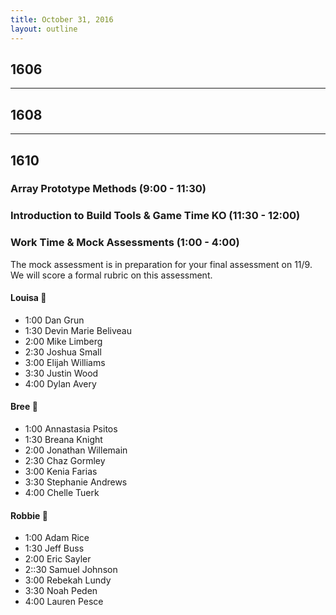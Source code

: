 ```yaml
---
title: October 31, 2016
layout: outline
---
```


## 1606

***

## 1608

***

## 1610

### Array Prototype Methods (9:00 - 11:30)

### Introduction to Build Tools & Game Time KO (11:30 - 12:00)

<!-- <> * Mike Limberg & Devin Marie Beliveau
<> * Elijah Williams & Breana Knight
<> * Justin Wood & Eric Sayler
<> * Kenia Farias & Rebekah Lundy
<> * Annastasia Psitos & Lauren Pesce
<> * Dylan Avery & Joshua Small
<> * Adam Rice & Jonathan Willemain
<> * Chelle Tuerk & Noah Peden
<> * Dan Grund & Stephanie Andrews
<> * Jeff Buss & Samuel Johnson  
<> * Chaz Gormley -->

### Work Time & Mock Assessments (1:00 - 4:00)
The mock assessment is in preparation for your final assessment on 11/9.
We will score a formal rubric on this assessment.

#### Louisa :hear_no_evil:

- 1:00 Dan Grun
- 1:30 Devin Marie Beliveau
- 2:00 Mike Limberg
- 2:30 Joshua Small
- 3:00 Elijah Williams
- 3:30 Justin Wood
- 4:00 Dylan Avery

#### Bree :see_no_evil:

- 1:00 Annastasia Psitos
- 1:30 Breana Knight
- 2:00 Jonathan Willemain
- 2:30 Chaz Gormley
- 3:00 Kenia Farias
- 3:30 Stephanie Andrews
- 4:00 Chelle Tuerk

#### Robbie :speak_no_evil:

- 1:00 Adam Rice
- 1:30 Jeff Buss
- 2:00 Eric Sayler
- 2::30 Samuel Johnson
- 3:00 Rebekah Lundy
- 3:30 Noah Peden
- 4:00 Lauren Pesce
